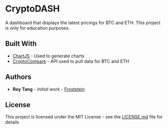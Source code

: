 # CryptoDASH

A dashboard that displays the latest pricings for BTC and ETH. 
This project is only for education purposes.

## Built With

* [ChartJS](https://www.chartjs.org/docs/latest/) - Used to generate charts
* [CryptoCompare](https://min-api.cryptocompare.com/documentation) - API used to pull data for BTC and ETH
 

## Authors

* **Roy Tang** - *Initial work* - [Froststein](https://github.com/froststein)

## License

This project is licensed under the MIT License - see the [LICENSE.md](LICENSE.md) file for details

